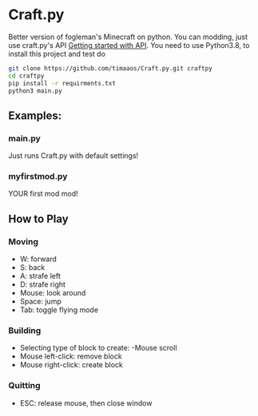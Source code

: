 # Craft.py

Better version of fogleman's Minecraft on python. You can modding, just use craft.py's API [Getting started with API](https://github.com/timaaos/Craft.py/wiki/Getting-started-with-API). You need to use Python3.8, to install this project and test do
```sh
git clone https://github.com/timaaos/Craft.py.git craftpy
cd craftpy
pip install -r requirments.txt
python3 main.py
```
## Examples:

### main.py
Just runs Craft.py with default settings!
### myfirstmod.py
YOUR first mod mod!
## How to Play

### Moving

- W: forward
- S: back
- A: strafe left
- D: strafe right
- Mouse: look around
- Space: jump
- Tab: toggle flying mode

### Building

- Selecting type of block to create:
    -Mouse scroll
- Mouse left-click: remove block
- Mouse right-click: create block

### Quitting

- ESC: release mouse, then close window
